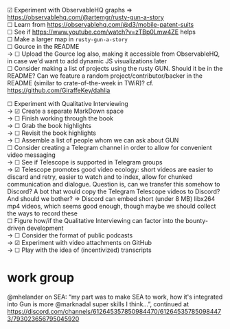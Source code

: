 
☑ Experiment with ObservableHQ graphs ⇒ https://observablehq.com/@artemgr/rusty-gun-a-story  
☐ Learn from https://observablehq.com/@d3/mobile-patent-suits  
☐ See if https://www.youtube.com/watch?v=zTBp0Lmw4ZE helps  
☐ Make a larger map in `rusty-gun-a-story`  
☐ Gource in the README  
→ ☐ Upload the Gource log also, making it accessible from ObservableHQ, in case we'd want to add dynamic JS visualizations later  
☐ Consider making a list of projects using the rusty GUN. Should it be in the README? Can we feature a random project/contributor/backer in the README (similar to crate-of-the-week in TWiR)? cf. https://github.com/GiraffeKey/dahlia

☐ Experiment with Qualitative Interviewing  
→ ☑ Create a separate MarkDown space  
→ ☐ Finish working through the book  
→ ☐ Grab the book highlights  
→ ☐ Revisit the book highlights  
→ ☐ Assemble a list of people whom we can ask about GUN  
☐ Consider creating a Telegram channel in order to allow for convenient video messaging  
→ ☐ See if Telescope is supported in Telegram groups  
→ ☑ Telescope promotes good video ecology: short videos are easier to discard and retry, easier to watch and to index, allow for chunked communication and dialogue. Question is, can we transfer this somehow to Discord? A bot that would copy the Telegram Telescope videos to Discord? And should we bother? ⇒ Discord can embed short (under 8 MB) libx264 mp4 videos, which seems good enough, though maybe we should collect the ways to record these  
☐ Figure how/if the Qualitative Interviewing can factor into the bounty-driven development  
→ ☐ Consider the format of public podcasts  
→ ☑ Experiment with video attachments on GitHub  
→ ☐ Play with the idea of (incentivized) transcripts

# work group

@mhelander on SEA: “my part was to make SEA to work, how it's integrated into Gun is more @marknadal super skills I think...”, continued at https://discord.com/channels/612645357850984470/612645357850984473/793023656795045920
